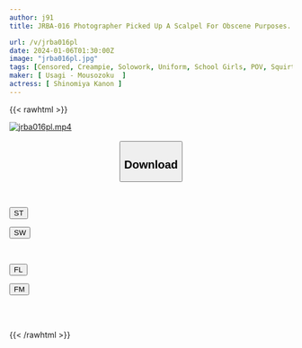 ```yaml
---
author: j91
title: JRBA-016 Photographer Picked Up A Scalpel For Obscene Purposes. 6 Shots Of Semen Swallowing And 4 Shots Of Vaginal Ejaculation Www Kanon Shinomiya

url: /v/jrba016pl
date: 2024-01-06T01:30:00Z
image: "jrba016pl.jpg"
tags: [Censored, Creampie, Solowork, Uniform, School Girls, POV, Squirting, 4HR+	]
maker: [ Usagi - Mousozoku  ]
actress: [ Shinomiya Kanon ]
---
```



{{< rawhtml >}}

<div class="video" data-videoid="xlyY284G1Zu9Yw">
    <a href="javascript:;">
        <img src="/v/jrba016pl/jrba016pl.jpg" width="WIDTH" height="HEIGHT" alt="jrba016pl.mp4" loading="lazy">
    </a>
</div>

<script type="text/javascript" src="https://j91.asia/asset/on-demand-st.js"></script>

<br>
  <link rel="stylesheet" href="https://j91.asia/asset/bs5.css">
  
  <center>
  <button class="btn btn-primary" type="button" data-bs-toggle="collapse" data-bs-target=".multi-collapse" aria-expanded="false" aria-controls="multiCollapseExample1 multiCollapseExample2"><h2>Download</h2></button></center>
</p>
<div class="row">
  <div class="col">
    <div class="collapse multi-collapse" id="multiCollapseExample1">
      <div class="card card-body">
	      	      <br>
<div class="buttons">  
<p><a href="https://streamtape.to/v/xlyY284G1Zu9Yw" target="_blank"><button class="btn-hover color-3"><i class="fa fa-download"></i> ST</button></a></p>
<p><a href="https://flaswish.com/ifvwvy4dif5e" target="_blank"><button class="btn-hover color-2"><i class="fa fa-download"></i> SW</button></a></p></div>
    </div>
  </div>
</div>
  <div class="col">
    <div class="collapse multi-collapse" id="multiCollapseExample2">
      <div class="card card-body">
	      <br>
<div class="buttons">
<p><a href="https://stmruby.com/1vx1dg1x89it.html" target="_blank"><button class="btn-hover color-9"><i class="fa fa-download"></i> FL</button></a></p>
<p><a href="https://filemoon.sx/d/e94i90fe3fjr" target="_blank"><button class="btn-hover color-8"><i class="fa fa-download"></i> FM</button></a></p></div>
<br><br>
      </div>
    </div>
  </div>
</div>

{{< /rawhtml >}}